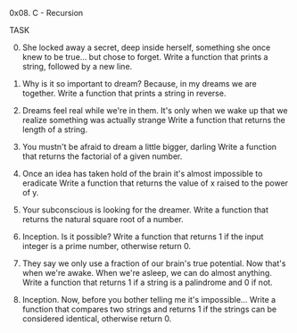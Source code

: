 0x08. C - Recursion

TASK

0. She locked away a secret, deep inside herself, something she once knew to be true... but chose to forget.
Write a function that prints a string, followed by a new line.

1. Why is it so important to dream? Because, in my dreams we are together.
Write a function that prints a string in reverse.

2. Dreams feel real while we're in them. It's only when we wake up that we realize something was actually strange
Write a function that returns the length of a string.

3. You mustn't be afraid to dream a little bigger, darling
Write a function that returns the factorial of a given number.

4. Once an idea has taken hold of the brain it's almost impossible to eradicate
Write a function that returns the value of x raised to the power of y.

5. Your subconscious is looking for the dreamer.
Write a function that returns the natural square root of a number.

6. Inception. Is it possible?
Write a function that returns 1 if the input integer is a prime number, otherwise return 0.

7. They say we only use a fraction of our brain's true potential. Now that's when we're awake. When we're asleep, we can do almost anything.
Write a function that returns 1 if a string is a palindrome and 0 if not.

8. Inception. Now, before you bother telling me it's impossible...
Write a function that compares two strings and returns 1 if the strings can be considered identical, otherwise return 0.

